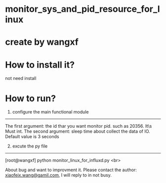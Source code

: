 # monitor_sys_and_pid_resource_for_linux
# create by wangxf

How to install it?
====
not need install

How to run?
====
1. configure the main functional module
-------
   The first argument: the id thar you want monitor pid. such as 20356. It\s Must int.
   The second argument: sleep time about collect the data of IO. Default value is 3 seconds

2. excute the py file
-------
   [root@wangxf] python monitor_linux_for_influxd.py \<br>

About bug and want to improvment it. Please contact the author: xiaofeix.wang@gamil.com, 
I will reply to in not busy.
 
